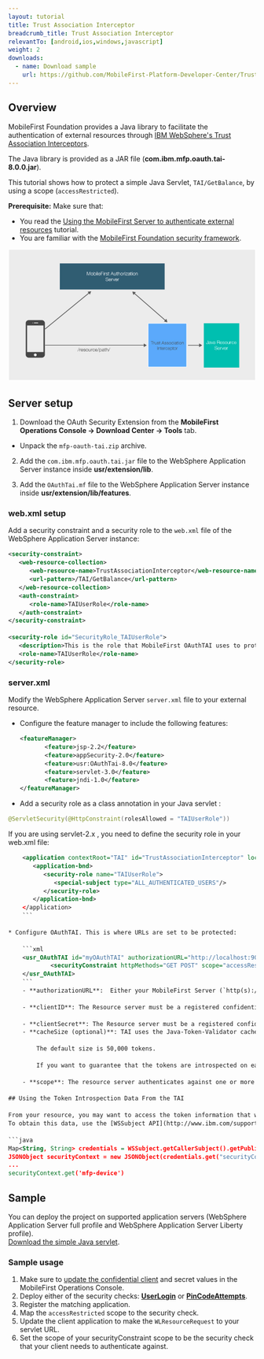 ```yaml
---
layout: tutorial
title: Trust Association Interceptor
breadcrumb_title: Trust Association Interceptor
relevantTo: [android,ios,windows,javascript]
weight: 2
downloads:
  - name: Download sample
    url: https://github.com/MobileFirst-Platform-Developer-Center/TrustAssociationInterceptor/tree/release80
---
```


## Overview
MobileFirst Foundation provides a Java library to facilitate the authentication of external resources through [IBM WebSphere's Trust Association Interceptors](https://www.ibm.com/support/knowledgecenter/SSHRKX_8.5.0/mp/security/sec_ws_tai.dita).

The Java library is provided as a JAR file (**com.ibm.mfp.oauth.tai-8.0.0.jar**).

This tutorial shows how to protect a simple Java Servlet, `TAI/GetBalance`, by using a scope (`accessRestricted`).

**Prerequisite:**
Make sure that:
* You read the [Using the MobileFirst Server to authenticate external resources](../) tutorial.
* You are familiar with the [MobileFirst Foundation security framework](../../).

![Flow](TAI_flow.jpg)

## Server setup

1. Download the OAuth Security Extension from the **MobileFirst Operations Console → Download Center → Tools** tab.

  * Unpack the `mfp-oauth-tai.zip` archive.   

2. Add the `com.ibm.mfp.oauth.tai.jar` file to the WebSphere Application Server instance inside **usr/extension/lib**.

3. Add the `OAuthTai.mf` file to the WebSphere Application Server instance inside **usr/extension/lib/features**.

### web.xml setup
Add a security constraint and a security role to the `web.xml` file of the WebSphere Application Server instance:

```xml
<security-constraint>
   <web-resource-collection>
      <web-resource-name>TrustAssociationInterceptor</web-resource-name>
      <url-pattern>/TAI/GetBalance</url-pattern>
   </web-resource-collection>
   <auth-constraint>
      <role-name>TAIUserRole</role-name>
   </auth-constraint>
</security-constraint>

<security-role id="SecurityRole_TAIUserRole">
   <description>This is the role that MobileFirst OAuthTAI uses to protect the resource, and it is mandatory to map it to 'All Authenticated in Application' in WebSphere Application Server full profile and to 'ALL_AUTHENTICATED_USERS' in WebSphere Application Server Liberty.</description>
   <role-name>TAIUserRole</role-name>
</security-role>
```

### server.xml
Modify the WebSphere Application Server `server.xml` file to your external resource.

* Configure the feature manager to include the following features:

    ```xml
    <featureManager>
           <feature>jsp-2.2</feature>
           <feature>appSecurity-2.0</feature>
           <feature>usr:OAuthTai-8.0</feature>
           <feature>servlet-3.0</feature>
           <feature>jndi-1.0</feature>
    </featureManager>
    ```

* Add a security role as a class annotation in your Java servlet :

```java
@ServletSecurity(@HttpConstraint(rolesAllowed = "TAIUserRole"))
```

If you are using servlet-2.x , you need to define the security role in your web.xml file:

```xml
    <application contextRoot="TAI" id="TrustAssociationInterceptor" location="TAI.war" name="TrustAssociationInterceptor"/>
       <application-bnd>
          <security-role name="TAIUserRole">
             <special-subject type="ALL_AUTHENTICATED_USERS"/>
          </security-role>
       </application-bnd>
    </application>
    ```

* Configure OAuthTAI. This is where URLs are set to be protected:

    ```xml
    <usr_OAuthTAI id="myOAuthTAI" authorizationURL="http://localhost:9080/mfp/api" clientId="ExternalResourceId" clientSecret="ExternalResourcePass" cacheSize="500">
            <securityConstraint httpMethods="GET POST" scope="accessRestricted" securedURLs="/GetBalance"></securityConstraint>
    </usr_OAuthTAI>
    ```
    - **authorizationURL**:  Either your MobileFirst Server (`http(s):/your-hostname:port/runtime-name/api`), or an external AZ Server such as IBM DataPower.

    - **clientID**: The Resource server must be a registered confidential client. To learn how to register a confidential client, read the [Confidential Clients](../../confidential-clients/) tutorial. *The confidential-client **MUST** have the allowed scope `authorization.introspect` so that it can validate tokens.

    - **clientSecret**: The Resource server must be a registered confidential client. To learn how to register a confidential client, read the [Confidential Clients](../../confidential-clients/) tutorial.
    - **cacheSize (optional)**: TAI uses the Java-Token-Validator cache to cache tokens and introspection data as values, so that a token that comes in the request from the client won't need to be introspected again in a short time interval.

        The default size is 50,000 tokens.  

        If you want to guarantee that the tokens are introspected on each request, set the cache value to 0.  

    - **scope**: The resource server authenticates against one or more scopes. A scope can be a security check or a scope element mapped to security checks.

## Using the Token Introspection Data From the TAI

From your resource, you may want to access the token information that was intercepted and validated by the TAI. You can find the list of data found on the token in this user documentation topic: https://www.ibm.com/support/knowledgecenter/SSHS8R_8.0.0/com.ibm.worklight.apiref.doc/html/refjava-mfp-java-token-validator/html/com/ibm/mfp/java/token/validator/data/package-summary.html
To obtain this data, use the [WSSubject API](http://www.ibm.com/support/knowledgecenter/SSEQTP_8.5.5/com.ibm.websphere.wlp.doc/ae/rwlp_sec_apis.html):

```java
Map<String, String> credentials = WSSubject.getCallerSubject().getPublicCredentials(Hashtable.class).iterator().next();
JSONObject securityContext = new JSONObject(credentials.get("securityContext"));
...
securityContext.get('mfp-device')
```


## Sample
You can deploy the project on supported application servers (WebSphere Application Server full profile and WebSphere Application Server Liberty profile).  
[Download the simple Java servlet](https://github.com/MobileFirst-Platform-Developer-Center/TrustAssociationInterceptor/tree/release80).

### Sample usage

1. Make sure to [update the confidential client](../#confidential-client) and secret values in the MobileFirst Operations Console.
2. Deploy either of the security checks: **[UserLogin](../../user-authentication/security-check/)** or **[PinCodeAttempts](../../credentials-validation/security-check/)**.
3. Register the matching application.
4. Map the `accessRestricted` scope to the security check.
5. Update the client application to make the `WLResourceRequest` to your servlet URL.
6. Set the scope of your securityConstraint scope to be the security check that your client needs to authenticate against.
